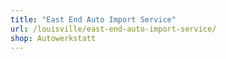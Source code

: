 ```yaml
---
title: "East End Auto Import Service"
url: /louisville/east-end-auto-import-service/
shop: Autowerkstatt
---
```

